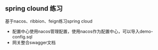 ## spring clound 练习
基于nacos、ribbion、feign练习spring cloud
* 配置中心使用nacos管理配置，使用nacos作为配置中心，可以导入demo-config.sql
* 网关整合swagger文档